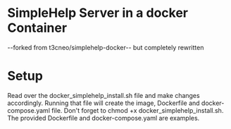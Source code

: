 # SimpleHelp Server in a docker Container

--forked from t3cneo/simplehelp-docker-- but completely rewritten

# Setup 
Read over the docker_simplehelp_install.sh file and make changes accordingly.  Running that file will create the image, Dockerfile and docker-compose.yaml file.  Don't forget to chmod +x docker_simplehelp_install.sh. The provided Dockerfile and docker-compose.yaml are examples.
